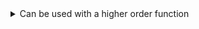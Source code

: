 <details class="details__example">
    <summary>Can be used with a higher order function</summary>
    <div class="details__content">
        <p>
            This function can be used directly as a callable for a higher order function such as `array_map()` or any of this libraries ones, this allows for the creation of easy to read code.  
        </p>
        <a href="https://en.wikipedia.org/wiki/Higher-order_function#PHP">
            Read more about <strong>High Order Functions</strong> on Wikipedia
        </a>
    </div>
</details>